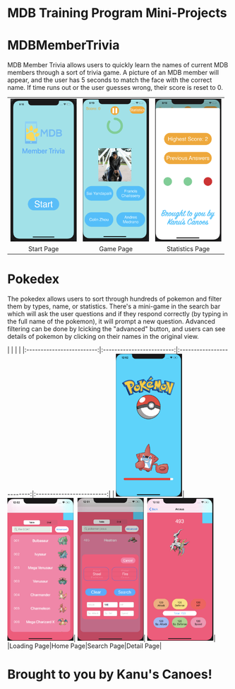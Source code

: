 # MDB Training Program Mini-Projects

# MDBMemberTrivia

MDB Member Trivia allows users to quickly learn the names of current MDB members through a sort of trivia game. A picture of an MDB member will appear, and the user has 5 seconds to match the face with the correct name. If time runs out or the user guesses wrong, their score is reset to 0. 

| | | |
|:-------------------------:|:-------------------------:|:-------------------------:|
| <img width="150" height = "322.668810289" alt="Start Page" src="/MDBMemberTrivia/images/start.png">| <img width="150" height = "322.668810289" alt="Game Page" src="/MDBMemberTrivia/images/game.png">| <img width="150" height = "322.668810289" alt="Workout Page" src="/MDBMemberTrivia/images/stats.png">|
|Start Page|Game Page|Statistics Page|

# Pokedex

The pokedex allows users to sort through hundreds of pokemon and filter them by types, name, or statistics. There's a mini-game in the search bar which will ask the user questions and if they respond correctly (by typing in the full name of the pokemon), it will prompt a new question. Advanced filtering can be done by lcicking the "advanced" button, and users can see details of pokemon by clicking on their names in the original view.

| | | |
|:-------------------------:|:-------------------------:|:-------------------------:|:-------------------------:|
| <img width="150" height = "322.668810289" alt="Loading Page" src="/Pokedex/images/load.png">| <img width="150" height = "322.668810289" alt="Home Page" src="/Pokedex/images/home.png">| <img width="150" height = "322.668810289" alt="Search Page" src="/Pokedex/images/search.png">| <img width="150" height = "322.668810289" alt="Details Page" src="/Pokedex/images/detail.png">|
|Loading Page|Home Page|Search Page|Detail Page|

# Brought to you by Kanu's Canoes!
